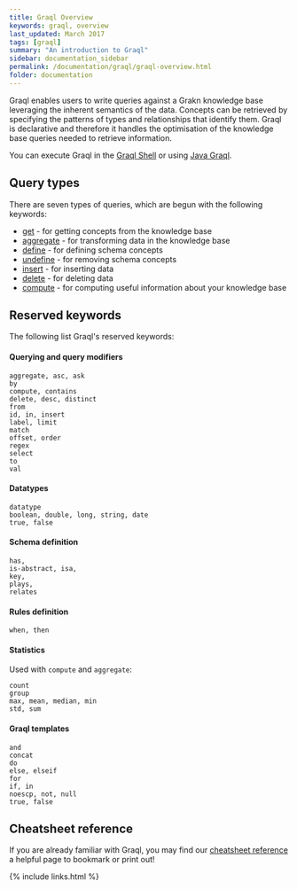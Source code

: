 ```yaml
---
title: Graql Overview
keywords: graql, overview
last_updated: March 2017
tags: [graql]
summary: "An introduction to Graql"
sidebar: documentation_sidebar
permalink: /documentation/graql/graql-overview.html
folder: documentation
---
```


Graql enables users to write queries against a Grakn knowledge base leveraging the inherent semantics of the data.
Concepts can be retrieved by specifying the patterns of types and relationships that identify them. Graql is declarative
and therefore it handles the optimisation of the knowledge base queries needed to retrieve information.

You can execute Graql in the [Graql Shell](graql-shell.html) or using [Java
Graql](../developing-with-java/java-graql.html).

## Query types

There are seven types of queries, which are begun with the following keywords:
- [get](dml.html#get-query) - for getting concepts from the knowledge base
- [aggregate](dml.html#aggregate-query) - for transforming data in the knowledge base
- [define](define-queries.html) - for defining schema concepts
- [undefine](undefine-queries.html) - for removing schema concepts
- [insert](insert-queries.html) - for inserting data
- [delete](delete-queries.html) - for deleting data
- [compute](compute-queries.html) - for computing useful information about your knowledge base

## Reserved keywords

The following list Graql's reserved keywords:

#### Querying and query modifiers

```graql-test-ignore
aggregate, asc, ask
by
compute, contains
delete, desc, distinct
from
id, in, insert
label, limit
match
offset, order
regex
select
to
val
```

#### Datatypes

```graql-test-ignore
datatype
boolean, double, long, string, date
true, false
```

#### Schema definition

```graql-test-ignore
has,
is-abstract, isa, 
key,
plays,
relates
```

#### Rules definition

```graql-test-ignore
when, then
```

#### Statistics 
Used with `compute` and `aggregate`:

```graql-test-ignore
count
group
max, mean, median, min
std, sum
```

#### Graql templates

```graql-template
and
concat
do
else, elseif
for
if, in
noescp, not, null
true, false
```

## Cheatsheet reference
If you are already familiar with Graql, you may find our [cheatsheet reference](graql-cheatsheet.html) a helpful page to bookmark or print out!

{% include links.html %}

